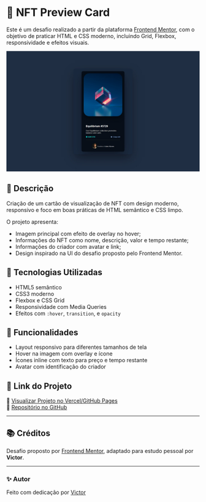 # 💎 NFT Preview Card

Este é um desafio realizado a partir da plataforma [Frontend Mentor](https://www.frontendmentor.io/), com o objetivo de praticar HTML e CSS moderno, incluindo Grid, Flexbox, responsividade e efeitos visuais.

![Preview do Projeto](./component/img/preview-component.png.jpeg)

## 🧠 Descrição

Criação de um cartão de visualização de NFT com design moderno, responsivo e foco em boas práticas de HTML semântico e CSS limpo.

O projeto apresenta:
- Imagem principal com efeito de overlay no hover;
- Informações do NFT como nome, descrição, valor e tempo restante;
- Informações do criador com avatar e link;
- Design inspirado na UI do desafio proposto pelo Frontend Mentor.

## 🚀 Tecnologias Utilizadas

- HTML5 semântico
- CSS3 moderno
- Flexbox e CSS Grid
- Responsividade com Media Queries
- Efeitos com `:hover`, `transition`, e `opacity`

## 🎯 Funcionalidades

- Layout responsivo para diferentes tamanhos de tela
- Hover na imagem com overlay e ícone
- Ícones inline com texto para preço e tempo restante
- Avatar com identificação do criador

## 🔗 Link do Projeto

📎 [Visualizar Projeto no Vercel/GitHub Pages](https://nft-preview-component-lemon.vercel.app/)  
📁 [Repositório no GitHub](https://github.com/victorSsx/nft-preview-component)

---

## 📚 Créditos

Desafio proposto por [Frontend Mentor](https://www.frontendmentor.io/), adaptado para estudo pessoal por **Victor**.

---

### ✨ Autor

Feito com dedicação por [Victor](https://github.com/victorSsx)

